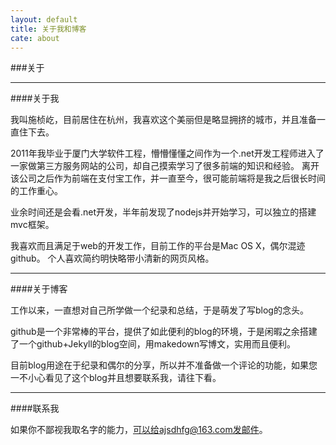 ```yaml
---
layout: default
title: 关于我和博客
cate: about
---
```


###关于

--------

####关于我

我叫施桢屹，目前居住在杭州，我喜欢这个美丽但是略显拥挤的城市，并且准备一直住下去。


2011年我毕业于厦门大学软件工程，懵懵懂懂之间作为一个.net开发工程师进入了一家做第三方服务网站的公司，却自己摸索学习了很多前端的知识和经验。
离开该公司之后作为前端在支付宝工作，并一直至今，很可能前端将是我之后很长时间的工作重心。

业余时间还是会看.net开发，半年前发现了nodejs并开始学习，可以独立的搭建mvc框架。

我喜欢而且满足于web的开发工作，目前工作的平台是Mac OS X，偶尔混迹github。
个人喜欢简约明快略带小清新的网页风格。

--------

####关于博客

工作以来，一直想对自己所学做一个纪录和总结，于是萌发了写blog的念头。

github是一个非常棒的平台，提供了如此便利的blog的环境，于是闲暇之余搭建了一个github+Jekyll的blog空间，用makedown写博文，实用而且便利。

目前blog用途在于纪录和偶尔的分享，所以并不准备做一个评论的功能，如果您一不小心看见了这个blog并且想要联系我，请往下看。

-------

####联系我

如果你不鄙视我取名字的能力，可以给ajsdhfg@163.com发邮件。